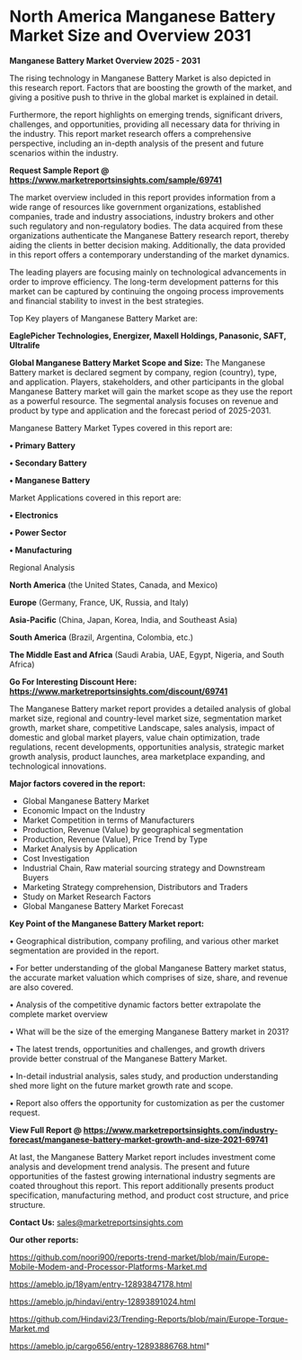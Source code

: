 # North America Manganese Battery Market Size and Overview 2031

<Strong> Manganese Battery Market Overview 2025 - 2031</strong>

The rising technology in Manganese Battery Market is also depicted in this research report. Factors that are boosting the growth of the market, and giving a positive push to thrive in the global market is explained in detail.

Furthermore, the report highlights on emerging trends, significant drivers, challenges, and opportunities, providing all necessary data for thriving in the industry. This report market research offers a comprehensive perspective, including an in-depth analysis of the present and future scenarios within the industry.

<strong>Request Sample Report @ <a href=https://www.marketreportsinsights.com/sample/69741>https://www.marketreportsinsights.com/sample/69741</a></strong>

The market overview included in this report provides information from a wide range of resources like government organizations, established companies, trade and industry associations, industry brokers and other such regulatory and non-regulatory bodies. The data acquired from these organizations authenticate the Manganese Battery research report, thereby aiding the clients in better decision making. Additionally, the data provided in this report offers a contemporary understanding of the market dynamics.

The leading players are focusing mainly on technological advancements in order to improve efficiency. The long-term development patterns for this market can be captured by continuing the ongoing process improvements and financial stability to invest in the best strategies.

Top Key players of Manganese Battery Market are:

<strong>EaglePicher Technologies, Energizer, Maxell Holdings, Panasonic, SAFT, Ultralife</strong>

<strong><b>Global Manganese Battery Market Scope and Size:</b></strong>
The Manganese Battery market is declared segment by company, region (country), type, and application. Players, stakeholders, and other participants in the global Manganese Battery market will gain the market scope as they use the report as a powerful resource. The segmental analysis focuses on revenue and product by type and application and the forecast period of 2025-2031.

Manganese Battery Market Types covered in this report are:

<strong>• Primary Battery

• Secondary Battery

• Manganese Battery</strong>

Market Applications covered in this report are:

<strong>• Electronics

• Power Sector

• Manufacturing</strong> 

Regional Analysis

<strong>North America</strong> (the United States, Canada, and Mexico)

<strong>Europe</strong> (Germany, France, UK, Russia, and Italy)

<strong>Asia-Pacific</strong> (China, Japan, Korea, India, and Southeast Asia)

<strong>South America</strong> (Brazil, Argentina, Colombia, etc.)

<strong>The Middle East and Africa</strong> (Saudi Arabia, UAE, Egypt, Nigeria, and South Africa)

<strong>Go For Interesting Discount Here: <a href=https://www.marketreportsinsights.com/discount/69741>https://www.marketreportsinsights.com/discount/69741</a></strong>

The Manganese Battery market report provides a detailed analysis of global market size, regional and country-level market size, segmentation market growth, market share, competitive Landscape, sales analysis, impact of domestic and global market players, value chain optimization, trade regulations, recent developments, opportunities analysis, strategic market growth analysis, product launches, area marketplace expanding, and technological innovations.

<strong><b>Major factors covered in the report:</b></strong>
<ul>
  <li>Global Manganese Battery Market </li>
  <li>Economic Impact on the Industry</li>
  <li>Market Competition in terms of Manufacturers</li>
  <li>Production, Revenue (Value) by geographical segmentation</li>
  <li>Production, Revenue (Value), Price Trend by Type</li>
  <li>Market Analysis by Application</li>
  <li>Cost Investigation</li>
  <li>Industrial Chain, Raw material sourcing strategy and Downstream Buyers</li>
  <li>Marketing Strategy comprehension, Distributors and Traders</li>
  <li>Study on Market Research Factors</li>
  <li>Global Manganese Battery Market Forecast</li>
</ul>

<strong><b>Key Point of the Manganese Battery Market report:</b></strong>

• Geographical distribution, company profiling, and various other market segmentation are provided in the report.

• For better understanding of the global Manganese Battery market status, the accurate market valuation which comprises of size, share, and revenue are also covered.

• Analysis of the competitive dynamic factors better extrapolate the complete market overview

• What will be the size of the emerging Manganese Battery market in 2031?

• The latest trends, opportunities and challenges, and growth drivers provide better construal of the Manganese Battery Market.

• In-detail industrial analysis, sales study, and production understanding shed more light on the future market growth rate and scope.

• Report also offers the opportunity for customization as per the customer request.

<strong><b>View Full Report @ <a href=https://www.marketreportsinsights.com/industry-forecast/manganese-battery-market-growth-and-size-2021-69741>https://www.marketreportsinsights.com/industry-forecast/manganese-battery-market-growth-and-size-2021-69741</a></b></strong>


At last, the Manganese Battery Market report includes investment come analysis and development trend analysis. The present and future opportunities of the fastest growing international industry segments are coated throughout this report. This report additionally presents product specification, manufacturing method, and product cost structure, and price structure.

<strong>Contact Us:</strong>
sales@marketreportsinsights.com

<strong>Our other reports:</strong>

<a href=https://github.com/noori900/reports-trend-market/blob/main/Europe-Mobile-Modem-and-Processor-Platforms-Market.md>https://github.com/noori900/reports-trend-market/blob/main/Europe-Mobile-Modem-and-Processor-Platforms-Market.md</a>

<a href=https://ameblo.jp/18yam/entry-12893847178.html>https://ameblo.jp/18yam/entry-12893847178.html</a>

<a href=https://ameblo.jp/hindavi/entry-12893891024.html>https://ameblo.jp/hindavi/entry-12893891024.html</a>

<a href=https://github.com/Hindavi23/Trending-Reports/blob/main/Europe-Torque-Market.md>https://github.com/Hindavi23/Trending-Reports/blob/main/Europe-Torque-Market.md</a>

<a href=https://ameblo.jp/cargo656/entry-12893886768.html>https://ameblo.jp/cargo656/entry-12893886768.html</a>"
